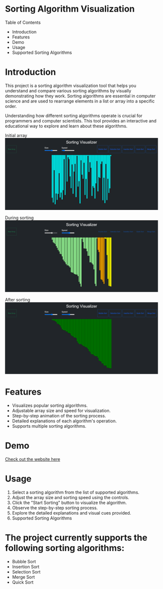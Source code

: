 # Sorting Algorithm Visualization

Table of Contents
- Introduction
- Features
- Demo
- Usage
- Supported Sorting Algorithms
  
# Introduction

This project is a sorting algorithm visualization tool that helps you understand and compare various sorting algorithms by visually demonstrating how they work. Sorting algorithms are essential in computer science and are used to rearrange elements in a list or array into a specific order.

Understanding how different sorting algorithms operate is crucial for programmers and computer scientists. This tool provides an interactive and educational way to explore and learn about these algorithms.

Initial array
<img src="img/img1.png"> <br/>

During sorting
<img src="img/img2.png"> <br/>

After sorting
<img src="img/img3.png"> <br/>

# Features
- Visualizes popular sorting algorithms.
- Adjustable array size and speed for visualization.
- Step-by-step animation of the sorting process.
- Detailed explanations of each algorithm's operation.
- Supports multiple sorting algorithms.

# Demo

[Check out the website here](https://priyatamkumar.github.io/Sorting-Visualization/)

# Usage

1. Select a sorting algorithm from the list of supported algorithms.
2. Adjust the array size and sorting speed using the controls.
3. Click the "Start Sorting" button to visualize the algorithm.
4. Observe the step-by-step sorting process.
5. Explore the detailed explanations and visual cues provided.
6. Supported Sorting Algorithms

# The project currently supports the following sorting algorithms:

- Bubble Sort
- Insertion Sort
- Selection Sort
- Merge Sort
- Quick Sort


